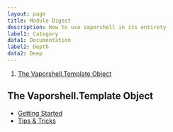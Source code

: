 ```yaml
---
layout: page 
title: Module Digest
description: How to use Vaporshell in its entirety
label1: Category
data1: Documentation
label2: Depth
data2: Deep
---
```


<!-- TOC -->

1. [The Vaporshell.Template Object](#the-vaporshelltemplate-object)

<!-- /TOC -->

## The Vaporshell.Template Object




<ul class="actions">
    <li><a href="{{ "/docs" | prepend: site.url }}" class="button fit">Getting Started</a></li>
    <li><a href="{{ "/docs/tips" | prepend: site.url }}" class="button special fit">Tips & Tricks</a></li>
</ul>